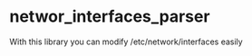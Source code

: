 networ_interfaces_parser
========================

With this library you can modify /etc/network/interfaces easily